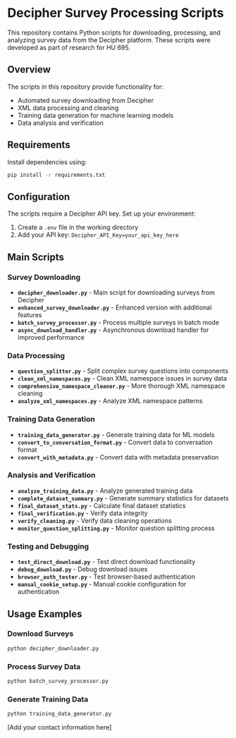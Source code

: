 # Decipher Survey Processing Scripts

This repository contains Python scripts for downloading, processing, and analyzing survey data from the Decipher platform. These scripts were developed as part of research for HU 695.

## Overview

The scripts in this repository provide functionality for:
- Automated survey downloading from Decipher
- XML data processing and cleaning
- Training data generation for machine learning models
- Data analysis and verification

## Requirements

Install dependencies using:

```bash
pip install -r requirements.txt
```

## Configuration

The scripts require a Decipher API key. Set up your environment:

1. Create a `.env` file in the working directory
2. Add your API key: `Decipher_API_Key=your_api_key_here`

## Main Scripts

### Survey Downloading

- **`decipher_downloader.py`** - Main script for downloading surveys from Decipher
- **`enhanced_survey_downloader.py`** - Enhanced version with additional features
- **`batch_survey_processor.py`** - Process multiple surveys in batch mode
- **`async_download_handler.py`** - Asynchronous download handler for improved performance

### Data Processing

- **`question_splitter.py`** - Split complex survey questions into components
- **`clean_xml_namespaces.py`** - Clean XML namespace issues in survey data
- **`comprehensive_namespace_cleaner.py`** - More thorough XML namespace cleaning
- **`analyze_xml_namespaces.py`** - Analyze XML namespace patterns

### Training Data Generation

- **`training_data_generator.py`** - Generate training data for ML models
- **`convert_to_conversation_format.py`** - Convert data to conversation format
- **`convert_with_metadata.py`** - Convert data with metadata preservation

### Analysis and Verification

- **`analyze_training_data.py`** - Analyze generated training data
- **`complete_dataset_summary.py`** - Generate summary statistics for datasets
- **`final_dataset_stats.py`** - Calculate final dataset statistics
- **`final_verification.py`** - Verify data integrity
- **`verify_cleaning.py`** - Verify data cleaning operations
- **`monitor_question_splitting.py`** - Monitor question splitting process

### Testing and Debugging

- **`test_direct_download.py`** - Test direct download functionality
- **`debug_download.py`** - Debug download issues
- **`browser_auth_tester.py`** - Test browser-based authentication
- **`manual_cookie_setup.py`** - Manual cookie configuration for authentication

## Usage Examples

### Download Surveys

```python
python decipher_downloader.py
```

### Process Survey Data

```python
python batch_survey_processor.py
```

### Generate Training Data

```python
python training_data_generator.py
```

[Add your contact information here]


